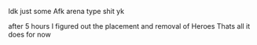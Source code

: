 Idk just some Afk arena type shit yk

after 5 hours I figured out the placement and removal of Heroes
Thats all it does for now